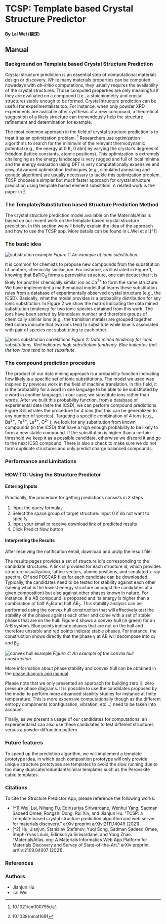 # TCSP: Template based Crystal Structure Predictor
#### By Lai Wei (魏涞)

## Manual

### Background on Template based Crystal Structure Prediction

Crystal structure prediction is an essential step of computational materials design or discovery. While many materials properties can be computed nowadays with _ab-initio_ computations, they usually requires the availability of the crystal structures. Those computed properties are only meaningful if they are evaluated on a compound (i.e., a stoichiometry and crystal structure) stable enough to be formed. Crystal structure prediction can be useful for experimentalists too.
For instance, when only powder XRD experiments are available after synthesis of a new compound, a theoretical suggestion of a likely structure can tremendously help the structure refinement and determination for example.

The most common approach in the field of crystal structure prediction is to treat it as an optimization problem. [^3]
Researchers use optimization algorithms to search for the minimum of the relevant thermodynamic potential (e.g., the energy at 0 K, 0 atm) by varying the crystal's degrees of freedom (lattice constants, atomic positions). This optimization is extremely challenging as the energy landscape is very rugged and full of local minima and the energy evaluation using DFT is very computationally expensive and slow. Advanced optimization techniques (e.g., simulated annealing and genetic algorithm) are usually necessary to tackle this optimization problem. TCSP chooses a simpler but much faster approach for crystal structure prediction using template based element subsitition. A related work is the paper in [^4]

### The Template/Substitution based Structure Prediction Method

The crystal structure prediction model available on the MaterialsAtlas is based on our recent work on the template based crystal structure prediction.
In this section we will briefly explain the idea of the approach and how to use the TCSP app.
More details can be found in L.Wei et al.[^1]

### The basic idea

![substitution example](img/structure-predictor/substitution-example.png)
_Figure 1: An example of ionic substitution._

It is common for chemists to propose new compounds from the substitution of
another, chemically similar, ion.
For instance, as illustrated in Figure 1, knowing that BaTiO<sub>3</sub> forms a perovskite structure,
one can deduct that it is likely for another chemically similar ion as Ca<sup>2+</sup> to form the same structure.
We have
implemented a mathematical model that learns these substitution rules from a database of experimentally
observed crystal structure (e.g., the ICSD).
Basically, what the model provides is a probability
distribution for any ionic substitution.
In Figure 2 we show the matrix indicating the data mined
substitution tendency for two ionic species obtained from this work.
The ions have been sorted by Mendeleev number and therefore groups of chemically similar ions (e.g., the transition metals) are grouped together.
Red colors indicate that two ions
tend to substitute while blue is associated with pair of species not substituting to each other.

![ionic substitution correlations](img/structure-predictor/ions-correlation.png)
_Figure 2: Data mined tendency for ionic substitutions.
Red indicates high substitution tendency.
Blue indicates that the tow ions tend to not substitute._

### The compound prediction procedure

The product of our data mining approach is a probability function indicating how likely is a specific set of ionic substitutions.
The model we used was inspired by previous work in the field of machine translation.
In this field, it is the probability for a word in one language to be able to be substituted by a word in another language.
In our case, we substitute ions rather than words.
After we built this probability function, from a database of experimental data (here the ICSD), we can perform compound predictions.
Figure 3 illustrates the procedure for 4 ions (but this can be generalized to any number of species).
Targeting a specific combination of 4 ions (e.g., Ba<sup>2+</sup>, Fe<sup>3+</sup>, La<sup>3+</sup>, O<sup>2-</sup> ), we look for any substitution from known compounds (in the ICSD) that have a high enough probability to be likely to form a new stable compound.
If the substitution is higher than a certain threshold we keep it as a possible candidate, otherwise we discard it and go to the next ICSD compound.
There is also a check to make sure we do not form duplicate structures and only predict charge balanced compounds.


### Performance and Limitations

### HOW TO: Using the Structure Predictor

#### Entering Inputs

Practically, the procedure for getting predictions consists in 2 steps

1. Input the query formula， 
2. Select the space group of target structure. Input 0 if do not want to specify
3. Input your email to receive download link of predicted results
3. Click Predict Now button


#### Interpreting the Results

After receiving the notification email, download and unzip the result file:

The results pages provides a set of structure id's corresponding to the candidate structures.
A link is provided for each structure id, which provides structure visualization, lattice vectors, atomic positions, and simulated x-ray spectra.
Cif and POSCAR files for each candidate can be downloaded.
Typically, the candidates need to be tested for stability against each other (seeing what is the lowest energy structure amongst the candidates at a given composition) but also against other phases known in nature.
For instance, if a AB compound is proposed and its energy is higher than a combination of half A<sub>2</sub>B and half AB<sub>2</sub>.
This stability analysis can be performed using the convex hull construction that will effectively test the stability of the phases against each other and come with a set of stable phases that are on the hull.
Figure 4 shows a convex hull (in green) for an A-B system.
Blue points indicate phases that are not on the hull and therefore unstable and red points indicate stable phases.
For instance, the construction shows directly that the phase γ at AB will decompose into α<sub>1</sub> and β<sub>2</sub>.

![convex hull example](img/structure-predictor/convex-hull.png)
_Figure 4: An example of the convex hull construction._

More information about phase stability and convex hull can be obtained in the [phase diagram app manual](phase-diagram.md).

Please note that we only presented an approach for building zero K, zero pressure phase diagrams.
It is possible to use the candidates proposed by the model to perform more advanced stability studies for instance at finite temperature.
This is more expensive computationally though as the different entropy components (configuration, vibration, etc...) need to be taken into account.

Finally, as we present a usage of our candidates for computations, an experimentalist can also use these candidates to test different structures versus a powder diffraction pattern.

### Future features

To speed up the prediction algorithm, we will implement a template prototype idea, in which each composition prototype will only provide unique structure prototypes are templates to avoid the slow running due to too many duplicate/redundant/similar templates such as the Perovskite cubic templates.

<!-- In the future, we want to give the user the option to perform substitution of several ions for one ion in a starting structure.
For instance, if one is interested in ternary oxychlorides (M, O<sup>2-</sup>, Cl<sup>1-</sup>) there will be only few ternary compounds that will be good candidates for a substitution generating oxychlorides (e.g., oxybromides).
A strategy to increase the pool of possible structure is to allow substitution of one ion by O<sup>2-</sup> and Cl<sup>-</sup>.
For instance, we would start with an oxide and substitute the O<sup>2-</sup> by a mixture of O<sup>2-</sup> and Cl<sup>-</sup>.
The amount of O and Cl will be set to achieve charge balance and a simple model (electrostatics or other) could be used to pick an ordering of the two substituted species.

The only data mined model accessible now is the substitution predictor.
We have developed another model based on correlations between crystal structures at different compositions.[^3][^4] We plan to give access to this model in the future.
The two models are complimentary: the model based on correlations between structure is more efficient in data rich regions (e.g., ternary oxides) while the ionic substitution model is more efficient in data sparse regions (e.g., quaternaries). -->

### Citations

To cite the Structure Predictor App, please reference the following works:

- [^1] Wei, Lai, Nihang Fu, Edirisuriya Siriwardane, Wenhui Yang, Sadman Sadeed Omee, Rongzhi Dong, Rui Xin, and Jianjun Hu. "TCSP: a Template based crystal structure prediction algorithm and web server for materials discovery." arXiv preprint arXiv:2111.14049 (2021).
- [^2] Hu, Jianjun, Stanislav Stefanov, Yuqi Song, Sadman Sadeed Omee, Steph-Yves Louis, Edirisuriya Siriwardane, and Yong Zhao. "MaterialsAtlas. org: A Materials Informatics Web App Platform for Materials Discovery and Survey of State-of-the-Art." arXiv preprint arXiv:2109.04007 (2021).

### References
[^3]: 10.1021/cm100795d
[^4]: 10.1038/nmat1691
[^5]: Glass, Colin W., Artem R. Oganov, and Nikolaus Hansen. "USPEX—Evolutionary crystal structure prediction." Computer physics communications 175, no. 11-12 (2006): 713-720.
[^6]: G. Hautier, V. Ehrlacher, C.C. Fischer, A. Jain, G. Ceder, Data Mined Ionic Substitutions for the Discovery of New Compounds, Inorganic Chemistry, vol. 50, 2011, pp. 656-663.


### Authors
- Jianjun Hu
- Lai Wei
